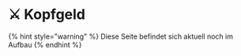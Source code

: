 # ⚔️ Kopfgeld

{% hint style="warning" %}
Diese Seite befindet sich aktuell noch im Aufbau&#x20;
{% endhint %}

